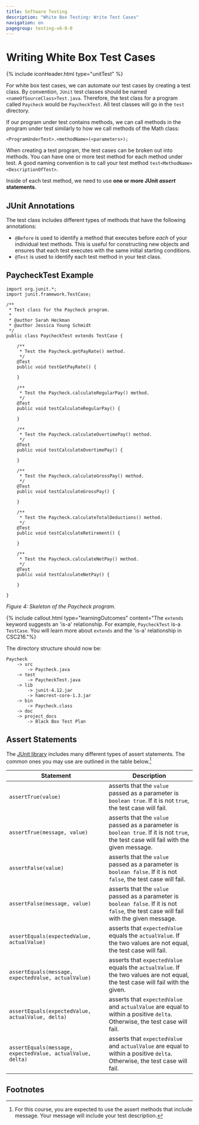 ```yaml
---
title: Software Testing
description: "White Box Testing: Write Test Cases"
navigation: on
pagegroup: testing-v6-0-0
--- 
```


# Writing White Box Test Cases
{% include iconHeader.html type="unitTest" %}

For white box test cases, we can automate our test cases by creating a
test class. By convention, `JUnit` test classes should be named `<nameOfSourceClass>Test.java`. Therefore, the test class for a
program called `Paycheck` would be `PaycheckTest`. All test classes will go in the `test` directory.


If our program under
test contains methods, we can call methods in the program under
test similarly to how we call methods of the Math class:

`<ProgramUnderTest>.<methodName>(<parameters>);`


When creating a test program, the test cases can be broken out into
methods. You can have one or more test method for each method under
test. A good naming convention is to call your test method
`test<MethodName><DescriptionOfTest>`.

  Inside of each test method, we need to use **one or more JUnit *assert* statements**.

## JUnit Annotations
The test class includes different types of methods that have the following annotations:
   
   * `@Before` is used to identify a method that executes before *each* of your individual test methods. This is useful for constructing new objects and ensures that each test executes with the same initial starting conditions.
   * `@Test` is used to identify each test method in your test class.

## PaycheckTest Example

```{java}
import org.junit.*;
import junit.framework.TestCase;

/**
 * Test class for the Paycheck program.
 * 
 * @author Sarah Heckman
 * @author Jessica Young Schmidt
 */
public class PaycheckTest extends TestCase {

    /**
     * Test the Paycheck.getPayRate() method.
     */
    @Test
    public void testGetPayRate() {

    }

    /**
     * Test the Paycheck.calculateRegularPay() method.
     */
    @Test
    public void testCalculateRegularPay() {

    }

    /**
     * Test the Paycheck.calculateOvertimePay() method.
     */
    @Test
    public void testCalculateOvertimePay() {

    }

    /**
     * Test the Paycheck.calculateGrossPay() method.
     */
    @Test
    public void testCalculateGrossPay() {

    }

    /**
     * Test the Paycheck.calculateTotalDeductions() method.
     */
    @Test
    public void testCalculateRetirement() {

    }

    /**
     * Test the Paycheck.calculateNetPay() method.
     */
    @Test
    public void testCalculateNetPay() {

    }

}
```
*Figure 4: Skeleton of the Paycheck program.*

{% include callout.html type="learningOutcomes" content="The `extends` keyword suggests an 'is-a' relationship. For example, `PaycheckTest` is-a `TestCase`. You will learn more about `extends` and the 'is-a' relationship in CSC216."%}  
   
   

The directory structure should now be:

```
Paycheck
    -> src 
        -> Paycheck.java
    -> test
        -> PaycheckTest.java
    -> lib 
        -> junit-4.12.jar
        -> hamcrest-core-1.3.jar
    -> bin
        -> Paycheck.class
    -> doc
    -> project_docs
        -> Black Box Test Plan
```   

## Assert Statements
The [JUnit library](http://junit.sourceforge.net/javadoc/org/junit/Assert.html) includes many different types of assert statements. The common ones you may use are outlined in the table below.[^message]


| Statement | Description |
|-----------|-------------|
| `assertTrue(value)` | asserts that the `value` passed as a parameter is `boolean true`. If it is not `true`, the test case will fail. | 
| `assertTrue(message, value)` | asserts that the `value` passed as a parameter is `boolean true`. If it is not `true`, the test case will fail with the given message. | 
| `assertFalse(value)` | asserts that the `value` passed as a parameter is `boolean false`. If it is not `false`, the test case will fail. | 
| `assertFalse(message, value)` | asserts that the `value` passed as a parameter is `boolean false`. If it is not `false`, the test case will fail with the given message. | 
| `assertEquals(expectedValue, actualValue)` | asserts that `expectedValue` equals the `actualValue`. If the two values are not equal, the test case will fail. | 
| `assertEquals(message, expectedValue, actualValue)` | asserts that `expectedValue` equals the `actualValue`. If the two values are not equal, the test case will fail with the given. |
| `assertEquals(expectedValue, actualValue, delta)` | asserts that `expectedValue` and  `actualValue` are equal to within a positive `delta`. Otherwise, the test case will fail. | 
| `assertEquals(message, expectedValue, actualValue, delta)` | asserts that `expectedValue` and  `actualValue` are equal to within a positive `delta`. Otherwise, the test case will fail. |

## Footnotes
[^message]: For this course, you are expected to use the assert methods that include message. Your message will include your test description.
